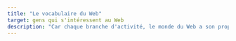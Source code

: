 ```yaml
---
title: "Le vocabulaire du Web"
target: gens qui s'intéressent au Web
description: "Car chaque branche d'activité, le monde du Web a son propre vocabulaire, parfois très mouvant. Vous êtes perdu entre l'intégration continue, le Responsive Web Design, les noeuds du DOM, les CMS, PIM, DAM, MDM, MADP… et ne comprenez pas le rapport que ça peut avoir avec l'UX et le SVG ? Parlons-en, vous verrez, ce n'est pas si compliqué."
---
```

